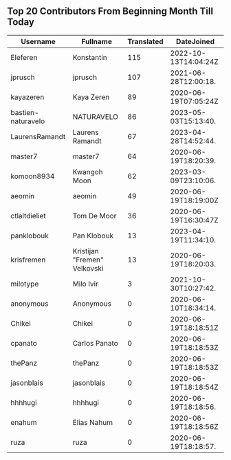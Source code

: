 ## Top 20 Contributors From Beginning Month Till Today ##
|Username|Fullname|Translated|DateJoined|
|--------|--------|----------|----------|
|Eleferen|Konstantin|115|2022-10-13T14:04:24Z|
|jprusch|jprusch|107|2021-06-28T12:00:18.|
|kayazeren|Kaya Zeren|89|2020-06-19T07:05:24Z|
|bastien-naturavelo|NATURAVELO|86|2023-05-03T15:13:40.|
|LaurensRamandt|Laurens Ramandt|67|2023-04-28T14:52:44.|
|master7|master7|64|2020-06-19T18:20:39.|
|komoon8934|Kwangoh Moon|62|2023-03-09T23:10:06.|
|aeomin|aeomin|49|2020-06-19T18:19:00Z|
|ctlaltdieliet|Tom De Moor|36|2020-06-19T16:30:47Z|
|panklobouk|Pan Klobouk|13|2023-04-19T11:34:10.|
|krisfremen|Kristijan "Fremen" Velkovski|13|2020-06-19T18:20:03.|
|milotype|Milo Ivir|3|2021-10-30T10:27:42.|
|anonymous|Anonymous|0|2020-06-10T18:34:14.|
|Chikei|Chikei|0|2020-06-19T18:18:51Z|
|cpanato|Carlos Panato|0|2020-06-19T18:18:53Z|
|thePanz|thePanz|0|2020-06-19T18:18:53Z|
|jasonblais|jasonblais|0|2020-06-19T18:18:54Z|
|hhhhugi|hhhhugi|0|2020-06-19T18:18:56.|
|enahum|Elias  Nahum|0|2020-06-19T18:18:56Z|
|ruza|ruza|0|2020-06-19T18:18:57.|
